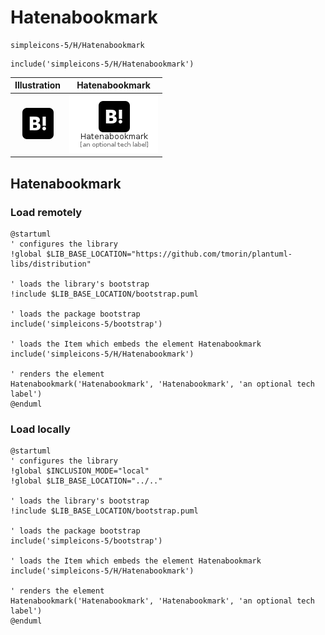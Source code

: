 # Hatenabookmark


```text
simpleicons-5/H/Hatenabookmark
```

```text
include('simpleicons-5/H/Hatenabookmark')
```



| Illustration | Hatenabookmark |
| :---: | :---: |
| ![illustration for Illustration](../../simpleicons-5/H/Hatenabookmark.png) | ![illustration for Hatenabookmark](../../simpleicons-5/H/Hatenabookmark.Local.png) |




## Hatenabookmark

### Load remotely
```plantuml
@startuml
' configures the library
!global $LIB_BASE_LOCATION="https://github.com/tmorin/plantuml-libs/distribution"

' loads the library's bootstrap
!include $LIB_BASE_LOCATION/bootstrap.puml

' loads the package bootstrap
include('simpleicons-5/bootstrap')

' loads the Item which embeds the element Hatenabookmark
include('simpleicons-5/H/Hatenabookmark')

' renders the element
Hatenabookmark('Hatenabookmark', 'Hatenabookmark', 'an optional tech label')
@enduml
```

### Load locally
```plantuml
@startuml
' configures the library
!global $INCLUSION_MODE="local"
!global $LIB_BASE_LOCATION="../.."

' loads the library's bootstrap
!include $LIB_BASE_LOCATION/bootstrap.puml

' loads the package bootstrap
include('simpleicons-5/bootstrap')

' loads the Item which embeds the element Hatenabookmark
include('simpleicons-5/H/Hatenabookmark')

' renders the element
Hatenabookmark('Hatenabookmark', 'Hatenabookmark', 'an optional tech label')
@enduml
```

